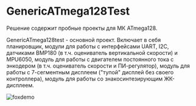 # GenericATmega128Test

Решение содержит пробные проекты для МК ATmega128.

GenericATmega128test - основной проект. Включает в себя планировщик, модули для работы с интерфейсами UART, I2C, датчиками BMP180 (в т.ч. оцениватель вертикальной скорости) и MPU6050, модуль для работы с двигателем постоянного тока с энкодером (в т.ч. оцениватель скорости и ПИ-регулятор), модуль для работы с 7-сегментным дисплеем ("тупой" дисплей без своего контроллера), модуль для работы со знакосинтезирующим ЖК-дисплеем.

![foxdemo](http://airplanes.itsabouttravelling.com/wp-content/uploads/2017/10/c-fusm-westjet-boeing-737-800-01.jpg)